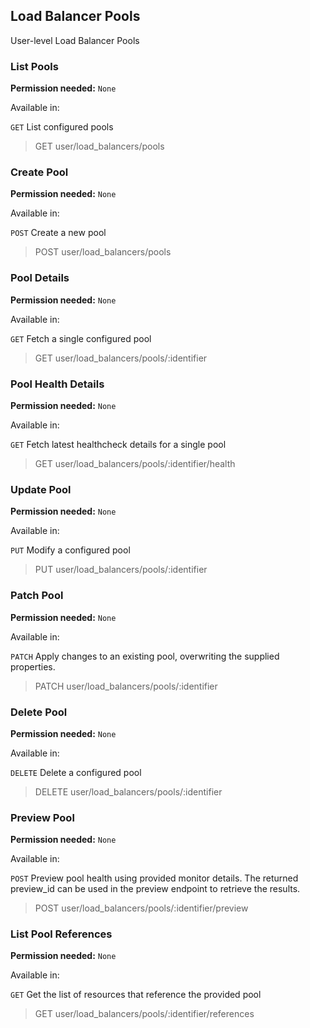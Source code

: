 ## Load Balancer Pools

User-level Load Balancer Pools

### List Pools

**Permission needed:** `None`

Available in:



`GET` List configured pools

> GET user/load_balancers/pools


### Create Pool

**Permission needed:** `None`

Available in:



`POST` Create a new pool

> POST user/load_balancers/pools


### Pool Details

**Permission needed:** `None`

Available in:



`GET` Fetch a single configured pool

> GET user/load_balancers/pools/:identifier


### Pool Health Details

**Permission needed:** `None`

Available in:



`GET` Fetch latest healthcheck details for a single pool

> GET user/load_balancers/pools/:identifier/health


### Update Pool

**Permission needed:** `None`

Available in:



`PUT` Modify a configured pool

> PUT user/load_balancers/pools/:identifier


### Patch Pool

**Permission needed:** `None`

Available in:



`PATCH` Apply changes to an existing pool, overwriting the supplied properties.

> PATCH user/load_balancers/pools/:identifier


### Delete Pool

**Permission needed:** `None`

Available in:



`DELETE` Delete a configured pool

> DELETE user/load_balancers/pools/:identifier


### Preview Pool

**Permission needed:** `None`

Available in:



`POST` Preview pool health using provided monitor details. The returned preview_id can be used in the preview endpoint to retrieve the results.

> POST user/load_balancers/pools/:identifier/preview


### List Pool References

**Permission needed:** `None`

Available in:



`GET` Get the list of resources that reference the provided pool

> GET user/load_balancers/pools/:identifier/references

